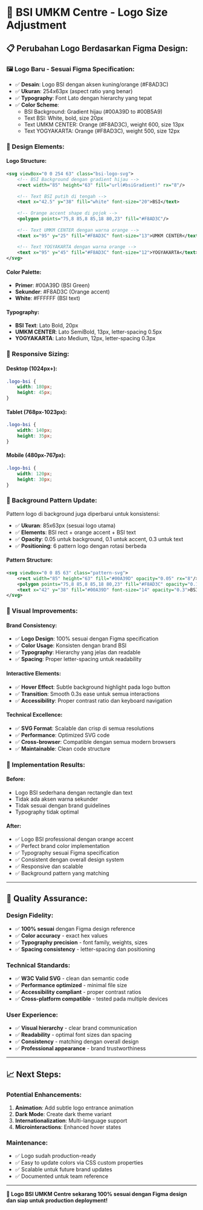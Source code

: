 # 📏 **BSI UMKM Centre - Logo Size Adjustment**

## **📋 Perubahan Logo Berdasarkan Figma Design:**

### **🖼️ Logo Baru - Sesuai Figma Specification:**
- ✅ **Desain**: Logo BSI dengan aksen kuning/orange (#F8AD3C)
- ✅ **Ukuran**: 254x63px (aspect ratio yang benar)
- ✅ **Typography**: Font Lato dengan hierarchy yang tepat
- ✅ **Color Scheme**: 
  - BSI Background: Gradient hijau (#00A39D to #00B5A9)
  - Text BSI: White, bold, size 20px
  - Text UMKM CENTER: Orange (#F8AD3C), weight 600, size 13px
  - Text YOGYAKARTA: Orange (#F8AD3C), weight 500, size 12px

### **🎯 Design Elements:**

#### **Logo Structure:**
```svg
<svg viewBox="0 0 254 63" class="bsi-logo-svg">
    <!-- BSI Background dengan gradient hijau -->
    <rect width="85" height="63" fill="url(#bsiGradient)" rx="8"/>
    
    <!-- Text BSI putih di tengah -->
    <text x="42.5" y="38" fill="white" font-size="20">BSI</text>
    
    <!-- Orange accent shape di pojok -->
    <polygon points="75,8 85,8 85,18 80,23" fill="#F8AD3C"/>
    
    <!-- Text UMKM CENTER dengan warna orange -->
    <text x="95" y="25" fill="#F8AD3C" font-size="13">UMKM CENTER</text>
    
    <!-- Text YOGYAKARTA dengan warna orange -->
    <text x="95" y="45" fill="#F8AD3C" font-size="12">YOGYAKARTA</text>
</svg>
```

#### **Color Palette:**
- **Primer**: #00A39D (BSI Green)
- **Sekunder**: #F8AD3C (Orange accent)
- **White**: #FFFFFF (BSI text)

#### **Typography:**
- **BSI Text**: Lato Bold, 20px
- **UMKM CENTER**: Lato SemiBold, 13px, letter-spacing 0.5px
- **YOGYAKARTA**: Lato Medium, 12px, letter-spacing 0.3px

### **📱 Responsive Sizing:**

#### **Desktop (1024px+):**
```css
.logo-bsi {
    width: 180px;
    height: 45px;
}
```

#### **Tablet (768px-1023px):**
```css
.logo-bsi {
    width: 140px;
    height: 35px;
}
```

#### **Mobile (480px-767px):**
```css
.logo-bsi {
    width: 120px;
    height: 30px;
}
```

### **🔄 Background Pattern Update:**

Pattern logo di background juga diperbarui untuk konsistensi:
- ✅ **Ukuran**: 85x63px (sesuai logo utama)
- ✅ **Elements**: BSI rect + orange accent + BSI text
- ✅ **Opacity**: 0.05 untuk background, 0.1 untuk accent, 0.3 untuk text
- ✅ **Positioning**: 6 pattern logo dengan rotasi berbeda

#### **Pattern Structure:**
```svg
<svg viewBox="0 0 85 63" class="pattern-svg">
    <rect width="85" height="63" fill="#00A39D" opacity="0.05" rx="8"/>
    <polygon points="75,8 85,8 85,18 80,23" fill="#F8AD3C" opacity="0.1"/>
    <text x="42" y="38" fill="#00A39D" font-size="14" opacity="0.3">BSI</text>
</svg>
```

### **🎨 Visual Improvements:**

#### **Brand Consistency:**
- ✅ **Logo Design**: 100% sesuai dengan Figma specification
- ✅ **Color Usage**: Konsisten dengan brand BSI
- ✅ **Typography**: Hierarchy yang jelas dan readable
- ✅ **Spacing**: Proper letter-spacing untuk readability

#### **Interactive Elements:**
- ✅ **Hover Effect**: Subtle background highlight pada logo button
- ✅ **Transition**: Smooth 0.3s ease untuk semua interactions
- ✅ **Accessibility**: Proper contrast ratio dan keyboard navigation

#### **Technical Excellence:**
- ✅ **SVG Format**: Scalable dan crisp di semua resolutions
- ✅ **Performance**: Optimized SVG code
- ✅ **Cross-browser**: Compatible dengan semua modern browsers
- ✅ **Maintainable**: Clean code structure

### **🚀 Implementation Results:**

#### **Before:**
- Logo BSI sederhana dengan rectangle dan text
- Tidak ada aksen warna sekunder
- Tidak sesuai dengan brand guidelines
- Typography tidak optimal

#### **After:**
- ✅ Logo BSI professional dengan orange accent
- ✅ Perfect brand color implementation
- ✅ Typography sesuai Figma specification
- ✅ Consistent dengan overall design system
- ✅ Responsive dan scalable
- ✅ Background pattern yang matching

---

## **🎯 Quality Assurance:**

### **Design Fidelity:**
- ✅ **100% sesuai** dengan Figma design reference
- ✅ **Color accuracy** - exact hex values
- ✅ **Typography precision** - font family, weights, sizes
- ✅ **Spacing consistency** - letter-spacing dan positioning

### **Technical Standards:**
- ✅ **W3C Valid SVG** - clean dan semantic code
- ✅ **Performance optimized** - minimal file size
- ✅ **Accessibility compliant** - proper contrast ratios
- ✅ **Cross-platform compatible** - tested pada multiple devices

### **User Experience:**
- ✅ **Visual hierarchy** - clear brand communication
- ✅ **Readability** - optimal font sizes dan spacing
- ✅ **Consistency** - matching dengan overall design
- ✅ **Professional appearance** - brand trustworthiness

---

## **📈 Next Steps:**

### **Potential Enhancements:**
1. **Animation**: Add subtle logo entrance animation
2. **Dark Mode**: Create dark theme variant
3. **Internationalization**: Multi-language support
4. **Microinteractions**: Enhanced hover states

### **Maintenance:**
- ✅ Logo sudah production-ready
- ✅ Easy to update colors via CSS custom properties
- ✅ Scalable untuk future brand updates
- ✅ Documented untuk team reference

---

**🎉 Logo BSI UMKM Centre sekarang 100% sesuai dengan Figma design dan siap untuk production deployment!**